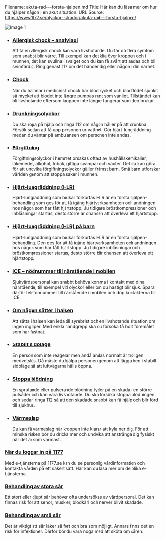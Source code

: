 Filename: akuta-rad---forsta-hjalpen.md
Title: Här kan du läsa mer om hur du hjälper någon i en akut situation.
URL Source: https://www.1177.se/olyckor--skador/akuta-rad---forsta-hjalpen/

![Image 1](https://www.1177.se/globalassets/1177/nationell/media/fotografier/olyckor-och-skador/olyckor-och-skador/hjartstartare.jpg?saved=2021-05-27+02:28)

*   ### [Allergisk chock – anafylaxi](https://www.1177.se/olyckor--skador/akuta-rad---forsta-hjalpen/allergisk-chock--anafylaxi/)
    
    Att få en allergisk chock kan vara livshotande. Du får då flera symtom som snabbt blir värre. Till exempel kan det klia över kroppen och i munnen, det kan svullna i svalget och du kan få svårt att andas och bli svimfärdig. Ring genast 112 om det händer dig eller någon i din närhet.
    
*   ### [Chock](https://www.1177.se/olyckor--skador/akuta-rad---forsta-hjalpen/chock/)
    
    När du hamnar i medicinsk chock har blodtrycket och blodflödet sjunkit så mycket att blodet inte längre pumpas runt som vanligt. Tillståndet kan bli livshotande eftersom kroppen inte längre fungerar som den brukar.
    
*   ### [Drunkningsolyckor](https://www.1177.se/olyckor--skador/akuta-rad---forsta-hjalpen/drunkningsolyckor/)
    
    Du ska ropa på hjälp och ringa 112 om någon håller på att drunkna. Försök sedan att få upp personen ur vattnet. Gör hjärt-lungräddning medan du väntar på ambulansen om personen inte andas.
    

*   ### [Förgiftning](https://www.1177.se/olyckor--skador/akuta-rad---forsta-hjalpen/forgiftning/)
    
    Förgiftningsolyckor i hemmet orsakas oftast av hushållskemikalier, läkemedel, alkohol, tobak, giftiga svampar och växter. Det du kan göra för att undvika förgiftningsolyckor gäller främst barn. Små barn utforskar världen genom att stoppa saker i munnen.
    
*   ### [Hjärt-lungräddning (HLR)](https://www.1177.se/olyckor--skador/akuta-rad---forsta-hjalpen/hjart-lungraddning-hlr/)
    
    Hjärt-lungräddning som brukar förkortas HLR är en första hjälpen-behandling som ges för att få igång hjärtverksamheten och andningen hos någon som har fått hjärtstopp. Ju tidigare bröstkompressioner och inblåsningar startas, desto större är chansen att överleva ett hjärtstopp.
    
*   ### [Hjärt-lungräddning (HLR) på barn](https://www.1177.se/olyckor--skador/akuta-rad---forsta-hjalpen/hjart-lungraddning-hlr-pa-barn/)
    
    Hjärt-lungräddning som brukar förkortas HLR är en första hjälpen-behandling. Den ges för att få igång hjärtverksamheten och andningen hos någon som har fått hjärtstopp. Ju tidigare inblåsningar och bröstkompressioner startas, desto större blir chansen att överleva ett hjärtstopp.
    
*   ### [ICE – nödnummer till närstående i mobilen](https://www.1177.se/olyckor--skador/akuta-rad---forsta-hjalpen/ice--nodnummer-till-narstaende-i-mobilen/)
    
    Sjukvårdspersonal kan snabbt behöva komma i kontakt med dina närstående, till exempel vid olyckor eller om du hastigt blir sjuk. Spara därför telefonnummer till närstående i mobilen och döp kontakterna till ICE.
    

*   ### [Om någon sätter i halsen](https://www.1177.se/olyckor--skador/akuta-rad---forsta-hjalpen/nar-nagon-satter-i-halsen/)
    
    Att sätta i halsen kan leda till syrebrist och en livshotande situation om ingen ingriper. Med enkla handgrepp ska du försöka få bort föremålet som har fastnat.
    
*   ### [Stabilt sidoläge](https://www.1177.se/olyckor--skador/akuta-rad---forsta-hjalpen/stabilt-sidolage-pa-barn/)
    
    En person som inte reagerar men ändå andas normalt är troligen medvetslös. Då måste du hjälpa personen genom att lägga hen i stabilt sidoläge så att luftvägarna hålls öppna.
    
*   ### [Stoppa blödning](https://www.1177.se/olyckor--skador/akuta-rad---forsta-hjalpen/stoppa-blodning/)
    
    En sprutande eller pulserande blödning tyder på en skada i en större pulsåder och kan vara livshotande. Du ska försöka stoppa blödningen och sedan ringa 112 så att den skadade snabbt kan få hjälp och blir förd till sjukhus.
    
*   ### [Värmeslag](https://www.1177.se/olyckor--skador/akuta-rad---forsta-hjalpen/varmeslag/)
    
    Du kan få värmeslag när kroppen inte klarar att kyla ner dig. För att minska risken bör du dricka mer och undvika att anstränga dig fysiskt när det är som varmast.
    

### [När du loggar in på 1177](https://www.1177.se/om-1177/nar-du-loggar-in-pa-1177.se/)

Med e-tjänsterna på 1177.se kan du se personlig vårdinformation och kontakta vården på ett säkert sätt. Här kan du läsa mer om de olika e-tjänsterna.

### [Behandling av stora sår](https://www.1177.se/olyckor--skador/sar-och-blamarken/behandling-av-stora-sar/)

Ett stort eller djupt sår behöver ofta undersökas av vårdpersonal. Det kan finnas risk för att senor, muskler, blodkärl och nerver blivit skadade.

### [Behandling av små sår](https://www.1177.se/olyckor--skador/sar-och-blamarken/behandling-av-sma-sar/)

Det är viktigt att sår läker så fort och bra som möjligt. Annars finns det en risk för infektioner. Därför bör du vara noga med att sköta om såren.